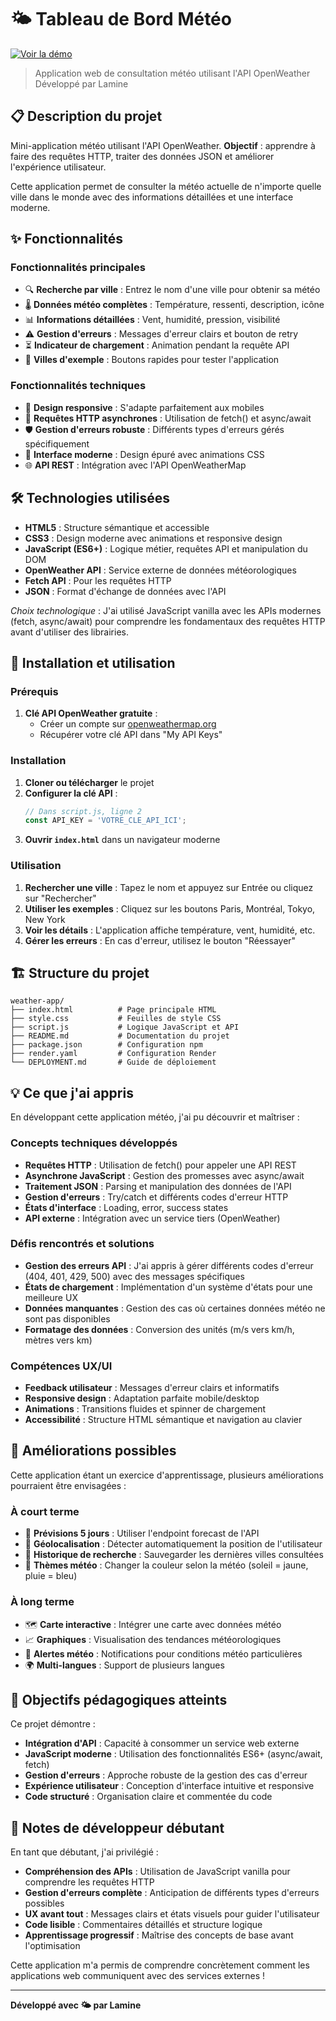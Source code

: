# 🌤️ Tableau de Bord Météo

[![Voir la démo](https://img.shields.io/badge/🌤️_Voir_la_démo-blue?style=for-the-badge)](https://weather-app-lamine.onrender.com)

> Application web de consultation météo utilisant l'API OpenWeather  
> Développé par Lamine

## 📋 Description du projet

Mini-application météo utilisant l'API OpenWeather. **Objectif** : apprendre à faire des requêtes HTTP, traiter des données JSON et améliorer l'expérience utilisateur.

Cette application permet de consulter la météo actuelle de n'importe quelle ville dans le monde avec des informations détaillées et une interface moderne.

## ✨ Fonctionnalités

### Fonctionnalités principales
- 🔍 **Recherche par ville** : Entrez le nom d'une ville pour obtenir sa météo
- 🌡️ **Données météo complètes** : Température, ressenti, description, icône
- 📊 **Informations détaillées** : Vent, humidité, pression, visibilité
- ⚠️ **Gestion d'erreurs** : Messages d'erreur clairs et bouton de retry
- ⏳ **Indicateur de chargement** : Animation pendant la requête API
- 🎯 **Villes d'exemple** : Boutons rapides pour tester l'application

### Fonctionnalités techniques
- 📱 **Design responsive** : S'adapte parfaitement aux mobiles
- 🔄 **Requêtes HTTP asynchrones** : Utilisation de fetch() et async/await
- 🛡️ **Gestion d'erreurs robuste** : Différents types d'erreurs gérés spécifiquement
- 🎨 **Interface moderne** : Design épuré avec animations CSS
- 🌐 **API REST** : Intégration avec l'API OpenWeatherMap

## 🛠️ Technologies utilisées

- **HTML5** : Structure sémantique et accessible
- **CSS3** : Design moderne avec animations et responsive design
- **JavaScript (ES6+)** : Logique métier, requêtes API et manipulation du DOM
- **OpenWeather API** : Service externe de données météorologiques
- **Fetch API** : Pour les requêtes HTTP
- **JSON** : Format d'échange de données avec l'API

*Choix technologique* : J'ai utilisé JavaScript vanilla avec les APIs modernes (fetch, async/await) pour comprendre les fondamentaux des requêtes HTTP avant d'utiliser des librairies.

## 🚀 Installation et utilisation

### Prérequis
1. **Clé API OpenWeather gratuite** :
   - Créer un compte sur [openweathermap.org](https://openweathermap.org/)
   - Récupérer votre clé API dans "My API Keys"

### Installation
1. **Cloner ou télécharger** le projet
2. **Configurer la clé API** :
   ```javascript
   // Dans script.js, ligne 2
   const API_KEY = 'VOTRE_CLE_API_ICI';
   ```
3. **Ouvrir `index.html`** dans un navigateur moderne

### Utilisation
1. **Rechercher une ville** : Tapez le nom et appuyez sur Entrée ou cliquez sur "Rechercher"
2. **Utiliser les exemples** : Cliquez sur les boutons Paris, Montréal, Tokyo, New York
3. **Voir les détails** : L'application affiche température, vent, humidité, etc.
4. **Gérer les erreurs** : En cas d'erreur, utilisez le bouton "Réessayer"

## 🏗️ Structure du projet

```
weather-app/
├── index.html          # Page principale HTML
├── style.css           # Feuilles de style CSS
├── script.js           # Logique JavaScript et API
├── README.md           # Documentation du projet
├── package.json        # Configuration npm
├── render.yaml         # Configuration Render
└── DEPLOYMENT.md       # Guide de déploiement
```

## 💡 Ce que j'ai appris

En développant cette application météo, j'ai pu découvrir et maîtriser :

### Concepts techniques développés
- **Requêtes HTTP** : Utilisation de fetch() pour appeler une API REST
- **Asynchrone JavaScript** : Gestion des promesses avec async/await
- **Traitement JSON** : Parsing et manipulation des données de l'API
- **Gestion d'erreurs** : Try/catch et différents codes d'erreur HTTP
- **États d'interface** : Loading, error, success states
- **API externe** : Intégration avec un service tiers (OpenWeather)

### Défis rencontrés et solutions
- **Gestion des erreurs API** : J'ai appris à gérer différents codes d'erreur (404, 401, 429, 500) avec des messages spécifiques
- **États de chargement** : Implémentation d'un système d'états pour une meilleure UX
- **Données manquantes** : Gestion des cas où certaines données météo ne sont pas disponibles
- **Formatage des données** : Conversion des unités (m/s vers km/h, mètres vers km)

### Compétences UX/UI
- **Feedback utilisateur** : Messages d'erreur clairs et informatifs
- **Responsive design** : Adaptation parfaite mobile/desktop
- **Animations** : Transitions fluides et spinner de chargement
- **Accessibilité** : Structure HTML sémantique et navigation au clavier

## 🔄 Améliorations possibles

Cette application étant un exercice d'apprentissage, plusieurs améliorations pourraient être envisagées :

### À court terme
- 📅 **Prévisions 5 jours** : Utiliser l'endpoint forecast de l'API
- 📍 **Géolocalisation** : Détecter automatiquement la position de l'utilisateur
- 💾 **Historique de recherche** : Sauvegarder les dernières villes consultées
- 🎨 **Thèmes météo** : Changer la couleur selon la météo (soleil = jaune, pluie = bleu)

### À long terme
- 🗺️ **Carte interactive** : Intégrer une carte avec données météo
- 📈 **Graphiques** : Visualisation des tendances météorologiques
- 🔔 **Alertes météo** : Notifications pour conditions météo particulières
- 🌍 **Multi-langues** : Support de plusieurs langues

## 🎯 Objectifs pédagogiques atteints

Ce projet démontre :

- **Intégration d'API** : Capacité à consommer un service web externe
- **JavaScript moderne** : Utilisation des fonctionnalités ES6+ (async/await, fetch)
- **Gestion d'erreurs** : Approche robuste de la gestion des cas d'erreur
- **Expérience utilisateur** : Conception d'interface intuitive et responsive
- **Code structuré** : Organisation claire et commentée du code

## 📝 Notes de développeur débutant

En tant que débutant, j'ai privilégié :

- **Compréhension des APIs** : Utilisation de JavaScript vanilla pour comprendre les requêtes HTTP
- **Gestion d'erreurs complète** : Anticipation de différents types d'erreurs possibles
- **UX avant tout** : Messages clairs et états visuels pour guider l'utilisateur
- **Code lisible** : Commentaires détaillés et structure logique
- **Apprentissage progressif** : Maîtrise des concepts de base avant l'optimisation

Cette application m'a permis de comprendre concrètement comment les applications web communiquent avec des services externes !

---

**Développé avec 🌤️ par Lamine**
